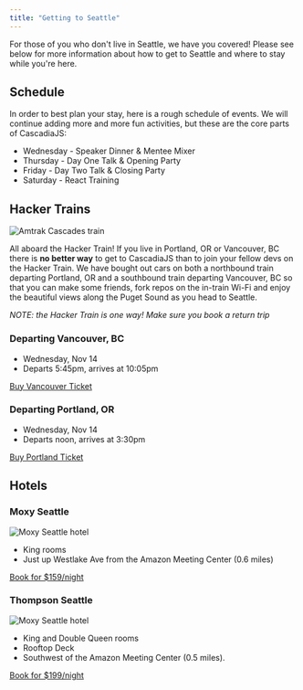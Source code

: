 ```yaml
---
title: "Getting to Seattle"
---
```


For those of you who don't live in Seattle, we have you covered! Please see below for more information about how to get to Seattle and where to stay while you're here.

## Schedule

In order to best plan your stay, here is a rough schedule of events. We will continue adding more and more fun activities, but these are the core parts of CascadiaJS:

* Wednesday - Speaker Dinner & Mentee Mixer
* Thursday - Day One Talk & Opening Party
* Friday - Day Two Talk & Closing Party
* Saturday - React Training

## Hacker Trains

![Amtrak Cascades train](/amtrakcascades.jpg)

All aboard the Hacker Train! If you live in Portland, OR or Vancouver, BC there is **no better way** to get to CascadiaJS than to join your fellow devs on the Hacker Train. We have bought out cars on both a northbound train departing Portland, OR and a southbound train departing Vancouver, BC so that you can make some friends, fork repos on the in-train Wi-Fi and enjoy the beautiful views along the Puget Sound as you head to Seattle.

*NOTE: the Hacker Train is one way! Make sure you book a return trip*

### Departing Vancouver, BC

* Wednesday, Nov 14
* Departs 5:45pm, arrives at 10:05pm

<a href="https://ti.to/event-loop/cascadiajs-2018/with/stsl74p1gew"  class="cta">Buy Vancouver Ticket</a>

### Departing Portland, OR

* Wednesday, Nov 14
* Departs noon, arrives at 3:30pm

<a href="https://ti.to/event-loop/cascadiajs-2018/with/m9cdejok4cc"  class="cta">Buy Portland Ticket</a>

## Hotels

### Moxy Seattle

![Moxy Seattle hotel](/moxy-exterior.jpg)

* King rooms
* Just up Westlake Ave from the Amazon Meeting Center (0.6 miles)

<a href="http://www.marriott.com/meeting-event-hotels/group-corporate-travel/groupCorp.mi?resLinkData=Cascadia%20JS%20Conference%20%5Eseaox%60CSCCSCB%7CCSCCSCC%60159.00%60USD%60false%602%6011/14/18%6011/17/18%6010/24/18&app=resvlink&stop_mobi=yes" class="cta">Book for $159/night</a></p>


### Thompson Seattle

![Moxy Seattle hotel](/thompson-exterior.jpg)

* King and Double Queen rooms
* Rooftop Deck 
* Southwest of the Amazon Meeting Center (0.5 miles).

<a href="https://gc.synxis.com/rez.aspx?Hotel=67516&Chain=15564&Dest=TM&template=TH_RBE&shell=TH_RBE&locale=en-US&arrive=11/14/2018&depart=11/17/2018&adult=1&child=0&group=1811CASJS" class="cta">Book for $199/night</a>
